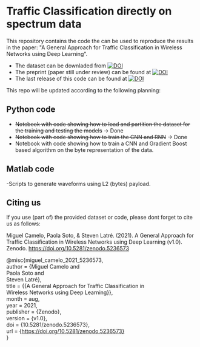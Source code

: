 # Traffic Classification directly on spectrum data
This repository contains the code the can be used to reproduce the results in the paper: "A General Approach for Traffic Classification in Wireless Networks using Deep Learning".  
- The dataset can be downladed from [![DOI](https://zenodo.org/badge/DOI/10.5281/zenodo.5208201.svg)](https://doi.org/10.5281/zenodo.5208201)
- The preprint (paper still under review) can be found at [![DOI](https://zenodo.org/badge/DOI/10.5281/zenodo.5236573.svg)](https://doi.org/10.5281/zenodo.5236573)
- The last release of this code can be found at [![DOI](https://zenodo.org/badge/396962821.svg)](https://zenodo.org/badge/latestdoi/396962821)

This repo will be updated according to the following planning:  

## Python code  
- ~~Notebook with code showing how to load and partition the dataset for the training and testing the models~~ -> Done
- ~~Notebook with code showing how to train the CNN and RNN~~ -> Done
- Notebook with code showing how to train a CNN and Gradient Boost based algorithm on the byte representation of the data.

## Matlab code
-Scripts to generate waveforms using L2 (bytes) payload.  


## Citing us
If you use (part of) the provided dataset or code, please dont forget to cite us as follows:  

Miguel Camelo, Paola Soto, & Steven Latré. (2021). A General Approach for Traffic Classification in Wireless Networks using Deep Learning (v1.0). Zenodo. https://doi.org/10.5281/zenodo.5236573

@misc{miguel_camelo_2021_5236573,  
  author       = {Miguel Camelo and  
                  Paola Soto and  
                  Steven Latré},  
  title        = {{A General Approach for Traffic Classification in   
                   Wireless Networks using Deep Learning}},  
  month        = aug,  
  year         = 2021,  
  publisher    = {Zenodo},  
  version      = {v1.0},  
  doi          = {10.5281/zenodo.5236573},  
  url          = {https://doi.org/10.5281/zenodo.5236573}  
}  
